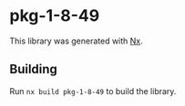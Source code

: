 # pkg-1-8-49

This library was generated with [Nx](https://nx.dev).

## Building

Run `nx build pkg-1-8-49` to build the library.
